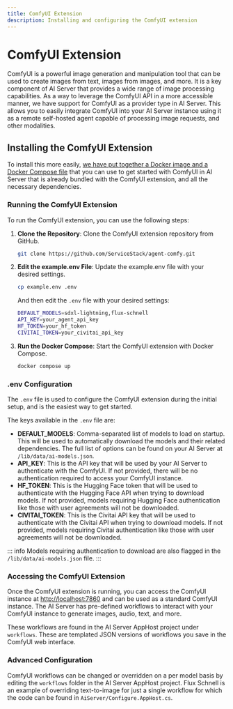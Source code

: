 ```yaml
---
title: ComfyUI Extension
description: Installing and configuring the ComfyUI extension
---
```


# ComfyUI Extension

ComfyUI is a powerful image generation and manipulation tool that can be used to create images from text, images from images, and more. It is a key component of AI Server that provides a wide range of image processing capabilities.
As a way to leverage the ComfyUI API in a more accessible manner, we have support for ComfyUI as a provider type in AI Server. This allows you to easily integrate ComfyUI into your AI Server instance using it as a remote self-hosted agent capable of processing image requests, and other modalities.

## Installing the ComfyUI Extension

To install this more easily, [we have put together a Docker image and a Docker Compose file](https://github.com/serviceStack/agent-comfy) that you can use to get started with ComfyUI in AI Server that is already bundled with the ComfyUI extension, and all the necessary dependencies.

### Running the ComfyUI Extension

To run the ComfyUI extension, you can use the following steps:

1. **Clone the Repository**: Clone the ComfyUI extension repository from GitHub.

    ```sh
    git clone https://github.com/ServiceStack/agent-comfy.git
    ```
   
2. **Edit the example.env File**: Update the example.env file with your desired settings.

    ```sh
    cp example.env .env
    ```
   
    And then edit the `.env` file with your desired settings:

    ```sh
    DEFAULT_MODELS=sdxl-lightning,flux-schnell
    API_KEY=your_agent_api_key
    HF_TOKEN=your_hf_token
    CIVITAI_TOKEN=your_civitai_api_key
   ```

3. **Run the Docker Compose**: Start the ComfyUI extension with Docker Compose.

    ```sh
    docker compose up
    ```
   
### .env Configuration

The `.env` file is used to configure the ComfyUI extension during the initial setup, and is the easiest way to get started.

The keys available in the `.env` file are:

- **DEFAULT_MODELS**: Comma-separated list of models to load on startup. This will be used to automatically download the models and their related dependencies. The full list of options can be found on your AI Server at `/lib/data/ai-models.json`.
- **API_KEY**: This is the API key that will be used by your AI Server to authenticate with the ComfyUI. If not provided, there will be no authentication required to access your ComfyUI instance.
- **HF_TOKEN**: This is the Hugging Face token that will be used to authenticate with the Hugging Face API when trying to download models. If not provided, models requiring Hugging Face authentication like those with user agreements will not be downloaded.
- **CIVITAI_TOKEN**: This is the Civitai API key that will be used to authenticate with the Civitai API when trying to download models. If not provided, models requiring Civitai authentication like those with user agreements will not be downloaded.

::: info 
Models requiring authentication to download are also flagged in the `/lib/data/ai-models.json` file.
:::

### Accessing the ComfyUI Extension

Once the ComfyUI extension is running, you can access the ComfyUI instance at [http://localhost:7860](http://localhost:7860) and can be used as a standard ComfyUI instance.
The AI Server has pre-defined workflows to interact with your ComfyUI instance to generate images, audio, text, and more.

These workflows are found in the AI Server AppHost project under `workflows`. These are templated JSON versions of workflows you save in the ComfyUI web interface.

### Advanced Configuration

ComfyUI workflows can be changed or overridden on a per model basis by editing the `workflows` folder in the AI Server AppHost project. Flux Schnell is an example of overriding text-to-image for just a single workflow for which the code can be found in `AiServer/Configure.AppHost.cs`.